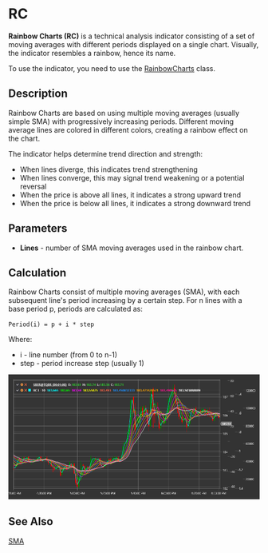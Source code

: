 # RC

**Rainbow Charts (RC)** is a technical analysis indicator consisting of a set of moving averages with different periods displayed on a single chart. Visually, the indicator resembles a rainbow, hence its name.

To use the indicator, you need to use the [RainbowCharts](xref:StockSharp.Algo.Indicators.RainbowCharts) class.

## Description

Rainbow Charts are based on using multiple moving averages (usually simple SMA) with progressively increasing periods. Different moving average lines are colored in different colors, creating a rainbow effect on the chart.

The indicator helps determine trend direction and strength:
- When lines diverge, this indicates trend strengthening
- When lines converge, this may signal trend weakening or a potential reversal
- When the price is above all lines, it indicates a strong upward trend
- When the price is below all lines, it indicates a strong downward trend

## Parameters

- **Lines** - number of SMA moving averages used in the rainbow chart.

## Calculation

Rainbow Charts consist of multiple moving averages (SMA), with each subsequent line's period increasing by a certain step. For n lines with a base period p, periods are calculated as:

```
Period(i) = p + i * step
```

Where:
- i - line number (from 0 to n-1)
- step - period increase step (usually 1)

![IndicatorRainbowCharts](../../../../images/indicator_rainbow_charts.png)

## See Also

[SMA](sma.md)